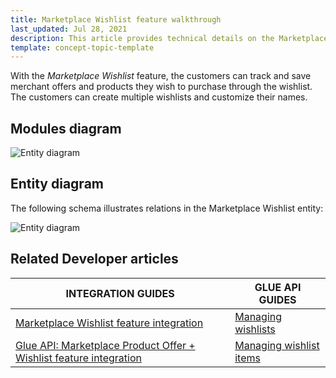 ```yaml
---
title: Marketplace Wishlist feature walkthrough
last_updated: Jul 28, 2021
description: This article provides technical details on the Marketplace Wishlist feature.
template: concept-topic-template
---
```


With the *Marketplace Wishlist* feature, the customers can track and save merchant offers and products they wish to purchase through the wishlist. The customers can create multiple wishlists and customize their names.

## Modules diagram

![Entity diagram](https://confluence-connect.gliffy.net/embed/image/37b81a64-3990-4bb8-963e-9a629ebd3c4b.png?utm_medium=live&utm_source=confluence)

## Entity diagram

The following schema illustrates relations in the Marketplace Wishlist entity:

![Entity diagram](https://confluence-connect.gliffy.net/embed/image/2b4daf55-cdb1-417f-81d3-8cad01180385.png?utm_medium=live&utm_source=confluence)

## Related Developer articles

| INTEGRATION GUIDES | GLUE API GUIDES  |
| ------------- | -------------- |
| [Marketplace Wishlist feature integration](/docs/marketplace/dev/feature-integration-guides/{{page.version}}/marketplace-wishlist-feature-integration.html) | [Managing wishlists](/docs/marketplace/dev/glue-api-guides/{{page.version}}/wishlists/managing-wishlists.html) 
| [Glue API: Marketplace Product Offer + Wishlist feature integration](/docs/marketplace/dev/feature-integration-guides/{{page.version}}/glue/marketplace-product-offer-wishlist-feature-integration.html) | [Managing wishlist items](/docs/marketplace/dev/glue-api-guides/{{page.version}}/wishlists/managing-wishlist-items.html) |

